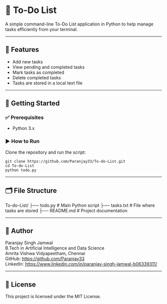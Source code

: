 
# 📝 To-Do List

A simple command-line To-Do List application in Python to help manage tasks efficiently from your terminal.

---

## 📌 Features

- Add new tasks  
- View pending and completed tasks  
- Mark tasks as completed  
- Delete completed tasks  
- Tasks are stored in a local text file  

---

## 🚀 Getting Started

### ✅ Prerequisites

- Python 3.x

### ▶️ How to Run

Clone the repository and run the script:

    git clone https://github.com/Paranjay33/To-do-List.git
    cd To-do-List
    python todo.py

---

## 🗂️ File Structure

To-do-List/
├── todo.py         # Main Python script
├── tasks.txt       # File where tasks are stored
├── README.md       # Project documentation

---


## 👤 Author

Paranjay Singh Jamwal  
B.Tech in Artificial Intelligence and Data Science  
Amrita Vishwa Vidyapeetham, Chennai  
GitHub: https://github.com/Paranjay33  
LinkedIn: https://www.linkedin.com/in/paranjay-singh-jamwal-b06339311/

---

## 📄 License

This project is licensed under the MIT License.
```
